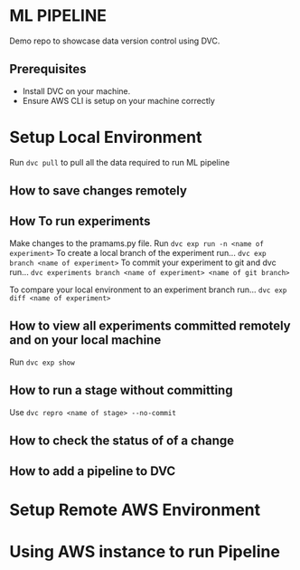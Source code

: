 # ML PIPELINE
Demo repo to showcase data version control using DVC.

## Prerequisites
- Install DVC on your machine.  
- Ensure AWS CLI is setup on your machine correctly


# Setup Local Environment
Run  ```dvc pull``` to pull all the data required to run ML pipeline

## How to save changes remotely

## How To run experiments
Make changes to the pramams.py file.
Run ```dvc exp run -n <name of experiment>```
To create a local branch of the experiment run... ```dvc exp branch <name of experiment>```
To commit your experiment to git and dvc run... ```dvc experiments branch <name of experiment> <name of git branch>```

To compare your local environment to an experiment branch run... ```dvc exp diff <name of experiment>```

## How to view all experiments committed remotely and on your local machine
Run ```dvc exp show```

## How to run a stage without committing
Use ```dvc repro <name of stage> --no-commit```

## How to check the status of of a change

## How to add a pipeline to DVC



# Setup Remote AWS Environment
# Using AWS instance to run Pipeline


